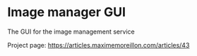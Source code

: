 # Image manager GUI

The GUI for the image management service

Project page: https://articles.maximemoreillon.com/articles/43
